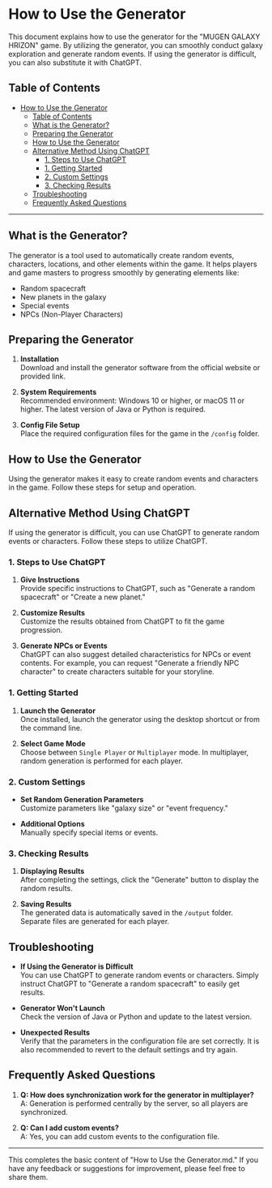 # How to Use the Generator

This document explains how to use the generator for the "MUGEN GALAXY HRIZON" game. By utilizing the generator, you can smoothly conduct galaxy exploration and generate random events. If using the generator is difficult, you can also substitute it with ChatGPT.

## Table of Contents

- [How to Use the Generator](#how-to-use-the-generator)
  - [Table of Contents](#table-of-contents)
  - [What is the Generator?](#what-is-the-generator)
  - [Preparing the Generator](#preparing-the-generator)
  - [How to Use the Generator](#how-to-use-the-generator-1)
  - [Alternative Method Using ChatGPT](#alternative-method-using-chatgpt)
    - [1. Steps to Use ChatGPT](#1-steps-to-use-chatgpt)
    - [1. Getting Started](#1-getting-started)
    - [2. Custom Settings](#2-custom-settings)
    - [3. Checking Results](#3-checking-results)
  - [Troubleshooting](#troubleshooting)
  - [Frequently Asked Questions](#frequently-asked-questions)

---

## What is the Generator?

The generator is a tool used to automatically create random events, characters, locations, and other elements within the game. It helps players and game masters to progress smoothly by generating elements like:

- Random spacecraft
- New planets in the galaxy
- Special events
- NPCs (Non-Player Characters)

## Preparing the Generator

1. **Installation**  
   Download and install the generator software from the official website or provided link.

2. **System Requirements**  
   Recommended environment: Windows 10 or higher, or macOS 11 or higher. The latest version of Java or Python is required.

3. **Config File Setup**  
   Place the required configuration files for the game in the `/config` folder.

## How to Use the Generator

Using the generator makes it easy to create random events and characters in the game. Follow these steps for setup and operation.

## Alternative Method Using ChatGPT

If using the generator is difficult, you can use ChatGPT to generate random events or characters. Follow these steps to utilize ChatGPT.

### 1. Steps to Use ChatGPT

1. **Give Instructions**  
   Provide specific instructions to ChatGPT, such as "Generate a random spacecraft" or "Create a new planet."

2. **Customize Results**  
   Customize the results obtained from ChatGPT to fit the game progression.

3. **Generate NPCs or Events**  
   ChatGPT can also suggest detailed characteristics for NPCs or event contents. For example, you can request "Generate a friendly NPC character" to create characters suitable for your storyline.

### 1. Getting Started

1. **Launch the Generator**  
   Once installed, launch the generator using the desktop shortcut or from the command line.

2. **Select Game Mode**  
   Choose between `Single Player` or `Multiplayer` mode. In multiplayer, random generation is performed for each player.

### 2. Custom Settings

- **Set Random Generation Parameters**  
  Customize parameters like "galaxy size" or "event frequency."

- **Additional Options**  
  Manually specify special items or events.

### 3. Checking Results

1. **Displaying Results**  
   After completing the settings, click the "Generate" button to display the random results.

2. **Saving Results**  
   The generated data is automatically saved in the `/output` folder. Separate files are generated for each player.

## Troubleshooting

- **If Using the Generator is Difficult**  
  You can use ChatGPT to generate random events or characters. Simply instruct ChatGPT to "Generate a random spacecraft" to easily get results.

- **Generator Won't Launch**  
  Check the version of Java or Python and update to the latest version.

- **Unexpected Results**  
  Verify that the parameters in the configuration file are set correctly. It is also recommended to revert to the default settings and try again.

## Frequently Asked Questions

1. **Q: How does synchronization work for the generator in multiplayer?**  
   A: Generation is performed centrally by the server, so all players are synchronized.

2. **Q: Can I add custom events?**  
   A: Yes, you can add custom events to the configuration file.

---

This completes the basic content of "How to Use the Generator.md." If you have any feedback or suggestions for improvement, please feel free to share them.

